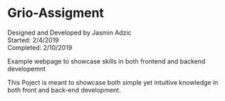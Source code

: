# Grio-Assigment

Designed and Developed by Jasmin Adzic  
Started: 2/4/2019  
Completed: 2/10/2019

Example webpage to showcase skills in both frontend and backend developemnt

This Poject is meant to showcase both simple yet intuitive knowledge in both 
front and back-end development.
